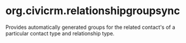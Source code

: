 # org.civicrm.relationshipgroupsync
Provides automatically generated groups for the related contact's of a particular contact type and relationship type.
